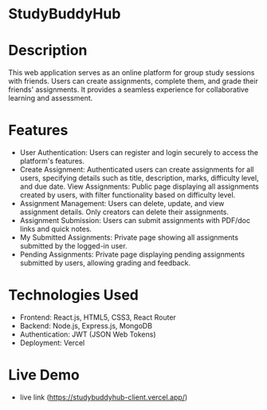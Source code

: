 
 
# StudyBuddyHub
# Description
This web application serves as an online platform for group study sessions with friends. Users can create assignments, complete them, and grade their friends' assignments. It provides a seamless experience for collaborative learning and assessment.

# Features
- User Authentication: Users can register and login securely to access the platform's features.
- Create Assignment: Authenticated users can create assignments for all users, specifying details such as title, description, marks, difficulty level, and due date.
View Assignments: Public page displaying all assignments created by users, with filter functionality based on difficulty level.
- Assignment Management: Users can delete, update, and view assignment details. Only creators can delete their assignments.
- Assignment Submission: Users can submit assignments with PDF/doc links and quick notes.
- My Submitted Assignments: Private page showing all assignments submitted by the logged-in user.
- Pending Assignments: Private page displaying pending assignments submitted by users, allowing grading and feedback.

# Technologies Used
- Frontend: React.js, HTML5, CSS3, React Router
- Backend: Node.js, Express.js, MongoDB
- Authentication: JWT (JSON Web Tokens)
- Deployment: Vercel 


# Live Demo

- live link (https://studybuddyhub-client.vercel.app/)
